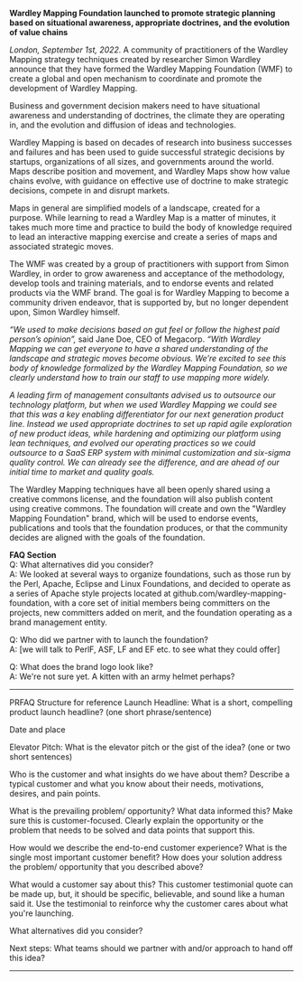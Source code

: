 **Wardley Mapping Foundation launched to promote strategic planning based on situational awareness, appropriate doctrines, and the evolution of value chains**

_London, September 1st, 2022._ A community of practitioners of the Wardley Mapping strategy techniques created by researcher Simon Wardley announce that they have formed the Wardley Mapping Foundation (WMF) to create a global and open mechanism to coordinate and promote the development of Wardley Mapping.

Business and government decision makers need to have situational awareness and understanding of doctrines, the climate they are operating in, and the evolution and diffusion of ideas and technologies.

Wardley Mapping is based on decades of research into business successes and failures and has been used to guide successful strategic decisions by startups, organizations of all sizes, and governments around the world. Maps describe position and movement, and Wardley Maps show how value chains evolve, with guidance on effective use of doctrine to make strategic decisions, compete in and disrupt markets.

Maps in general are simplified models of a landscape, created for a purpose. While learning to read a Wardley Map is a matter of minutes, it takes much more time and practice to build the body of knowledge required to lead an interactive mapping exercise and create a series of maps and associated strategic moves.

The WMF was created by a group of practitioners with support from Simon Wardley, in order to grow awareness and acceptance of the methodology, develop tools and training materials, and to endorse events and related products via the WMF brand. The goal is for Wardley Mapping to become a community driven endeavor, that is supported by, but no longer dependent upon, Simon Wardley himself.

_“We used to make decisions based on gut feel or follow the highest paid person’s opinion”,_ said Jane Doe, CEO of Megacorp. _“With Wardley Mapping we can get everyone to have a shared understanding of the landscape and strategic moves become obvious. We’re excited to see this body of knowledge formalized by the Wardley Mapping Foundation, so we clearly understand how to train our staff to use mapping more widely._

_A leading firm of management consultants advised us to outsource our technology platform, but when we used Wardley Mapping we could see that this was a key enabling differentiator for our next generation product line. Instead we used appropriate doctrines to set up rapid agile exploration of new product ideas, while hardening and optimizing our platform using lean techniques, and evolved our operating practices so we could outsource to a SaaS ERP system with minimal customization and six-sigma quality control. We can already see the difference, and are ahead of our initial time to market and quality goals._

The Wardley Mapping techniques have all been openly shared using a creative commons license, and the foundation will also publish content using creative commons. The foundation will create and own the "Wardley Mapping Foundation" brand, which will be used to endorse events, publications and tools that the foundation produces, or that the community decides are aligned with the goals of the foundation.

**FAQ Section**  
Q: What alternatives did you consider?  
A: We looked at several ways to organize foundations, such as those run by the Perl, Apache, Eclipse and Linux Foundations, and decided to operate as a series of Apache style projects located at github.com/wardley-mapping-foundation, with a core set of initial members being committers on the projects, new committers added on merit, and the foundation operating as a brand management entity.

Q: Who did we partner with to launch the foundation?  
A: [we will talk to PerlF, ASF, LF and EF etc. to see what they could offer]

Q: What does the brand logo look like?  
A: We're not sure yet. A kitten with an army helmet perhaps?

---
PRFAQ Structure for reference
Launch Headline: What is a short, compelling product launch headline?  (one short phrase/sentence)

Date and place

Elevator Pitch: What is the elevator pitch or the gist of the idea? (one or two short sentences) 

Who is the customer and what insights do we have about them? Describe a typical customer and what you know about their needs, motivations, desires, and pain points. 

What is the prevailing problem/ opportunity? What data informed this? Make sure this is customer-focused. Clearly explain the opportunity or the problem that needs to be solved and data points that support this. 

How would we describe the end-to-end customer experience? What is the single most important customer benefit? How does your solution address the problem/ opportunity that you described above? 

What would a customer say about this? This customer testimonial quote can be made up, but, it should be specific, believable, and sound like a human said it. Use the testimonial to reinforce why the customer cares about what you're launching. 

What alternatives did you consider? 

Next steps: What teams should we partner with and/or approach to hand off this idea? 

---
